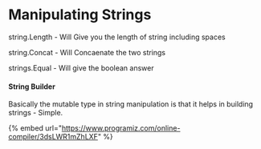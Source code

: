 # Manipulating Strings

string.Length - Will Give you the length of string including spaces

string.Concat - Will Concaenate the two strings

strings.Equal - Will give the boolean answer



#### String Builder

Basically the mutable type in string manipulation is that it helps in building strings - Simple.



{% embed url="https://www.programiz.com/online-compiler/3dsLWR1mZhLXF" %}

